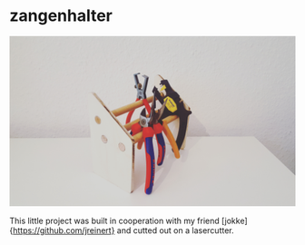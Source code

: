 # zangenhalter

![](https://github.com/marcusmichaely/objects/blob/master/zangenhalter/zangenhalter.jpg)


This little project was built in cooperation with my friend [jokke]{https://github.com/jreinert} and cutted out on a lasercutter.


